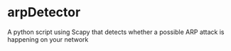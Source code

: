 # arpDetector
A python script using Scapy that detects whether a possible ARP attack is happening on your network
